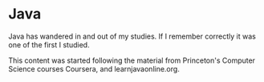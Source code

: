 # Java

Java has wandered in and out of my studies. If I remember correctly it was one of the first I studied.

This content was started following the material from Princeton's Computer Science courses Coursera, and learnjavaonline.org.
